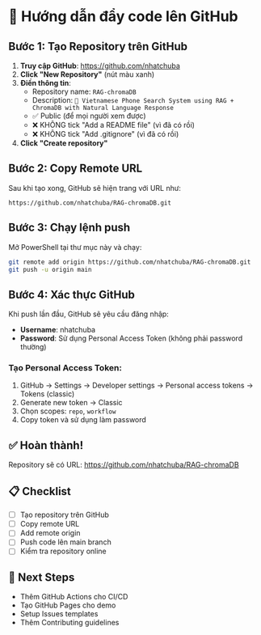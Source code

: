 # 🚀 Hướng dẫn đẩy code lên GitHub

## Bước 1: Tạo Repository trên GitHub

1. **Truy cập GitHub**: https://github.com/nhatchuba
2. **Click "New Repository"** (nút màu xanh)
3. **Điền thông tin**:
   - Repository name: `RAG-chromaDB` 
   - Description: `🤖 Vietnamese Phone Search System using RAG + ChromaDB with Natural Language Response`
   - ✅ Public (để mọi người xem được)
   - ❌ KHÔNG tick "Add a README file" (vì đã có rồi)
   - ❌ KHÔNG tick "Add .gitignore" (vì đã có rồi)
4. **Click "Create repository"**

## Bước 2: Copy Remote URL

Sau khi tạo xong, GitHub sẽ hiện trang với URL như:
```
https://github.com/nhatchuba/RAG-chromaDB.git
```

## Bước 3: Chạy lệnh push

Mở PowerShell tại thư mục này và chạy:

```bash
git remote add origin https://github.com/nhatchuba/RAG-chromaDB.git
git push -u origin main
```

## Bước 4: Xác thực GitHub

Khi push lần đầu, GitHub sẽ yêu cầu đăng nhập:
- **Username**: nhatchuba
- **Password**: Sử dụng Personal Access Token (không phải password thường)

### Tạo Personal Access Token:
1. GitHub → Settings → Developer settings → Personal access tokens → Tokens (classic)
2. Generate new token → Classic
3. Chọn scopes: `repo`, `workflow`
4. Copy token và sử dụng làm password

## ✅ Hoàn thành!

Repository sẽ có URL: https://github.com/nhatchuba/RAG-chromaDB

## 📋 Checklist
- [ ] Tạo repository trên GitHub
- [ ] Copy remote URL  
- [ ] Add remote origin
- [ ] Push code lên main branch
- [ ] Kiểm tra repository online

## 🎯 Next Steps
- Thêm GitHub Actions cho CI/CD
- Tạo GitHub Pages cho demo
- Setup Issues templates
- Thêm Contributing guidelines
